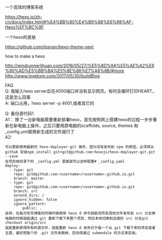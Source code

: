 一个高效的博客系统

https://hexo.io/zh-cn/docs/index.html#%E4%BB%80%E4%B9%88%E6%98%AF-Hexo%EF%BC%9F

一个hexo的皮肤

https://github.com/iissnan/hexo-theme-next

how to make a hexo

http://windrunnerlihuan.com/2016/05/27/%E5%8D%9A%E5%AE%A2%E6%90%AD%E5%BB%BA%E5%8E%86%E7%A8%8B/#more
http://www.lovebxm.com/2017/05/30/buildBlog

FAQ   
Q: 我输入hexo server后在4000端口并没有显示网页。有时会循环打印HEART，这是怎么回事   
A: 端口占用，hexo server -p 4001,或者其它的
    
Q: 备份源代码1    
A1： 换了一台新电脑需要重新部署hexo，首先按照网上搭建hexo的过程一步步重新在新电脑上操作，之后只要用原电脑的scaffolds, source, themes 和 _config.yml替换新生成的文件就行了    
A2:    
```
可以更新使用最新的 hexo-deployer-git 插件，因为没有发布到 npm 的原因，必须得从 github 安装npm install git+git@github.com:hexojs/hexo-deployer-git.git --save
在项目根目录下的 _config.yml 里面就可以这样配置# _config.yaml
deploy:
  - type: git
    repo: git@github.com:<username>/<username>.github.io.git
    branch: master
  - type: git
    repo: git@github.com:<username>/<username>.github.io.git
    branch: src
    extend_dirs: /
    ignore_hidden: false
    ignore_pattern:
        public: .
这样，在每次写完博客的时候时候使用 hexo d 命令就能将所有其他文件发布到 src 分支换电脑的时候就能通过 git 重新下载下来整个项目，然后本地切换到远端的 src 分支git checkout origin/src
就能重新获得所有的源文件，就能重新 hexo d 发布对于每一个从 git 下载下来的项目或者主题，最好把每个的 .git 文件夹删掉，否则得通过 submodule 的方式来安装。
```
